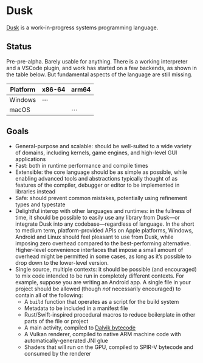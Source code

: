 # Dusk
[Dusk](https://dusklang.org/) is a work-in-progress systems programming language.

## Status
Pre-pre-alpha. Barely usable for anything. There is a working interpreter and a VSCode plugin, and work has started on a few backends, as shown in the table below. But fundamental aspects of the language are still missing.

| Platform | x86-64 | arm64 |
|----------|--------|-------|
| Windows  | ⋯      |       |
| macOS    |        | ⋯     |

## Goals
- General-purpose and scalable: should be well-suited to a wide variety of domains, including kernels, game engines, and high-level GUI applications
- Fast: both in runtime performance and compile times
- Extensible: the core language should be as simple as possible, while enabling advanced tools and abstractions typically thought of as features of the compiler, debugger or editor to be implemented in libraries instead
- Safe: should prevent common mistakes, potentially using refinement types and typestate
- Delightful interop with other languages and runtimes: in the fullness of time, it should be possible to easily use any library from Dusk—or integrate Dusk into any codebase—regardless of language. In the short to medium term, platform-provided APIs on Apple platforms, Windows, Android and Linux should feel pleasant to use from Dusk, while imposing zero overhead compared to the best-performing alternative. Higher-level convenience interfaces that impose a small amount of overhead might be permitted in some cases, as long as it’s possible to drop down to the lower-level version.
- Single source, multiple contexts: it should be possible (and encouraged) to mix code intended to be run in completely different contexts. For example, suppose you are writing an Android app. A single file in your project should be allowed (though _not_ necessarily encouraged) to contain all of the following:
  - A `build` function that operates as a script for the build system
  - Metadata to be included in a manifest file
  - Rust/Swift-inspired procedural macros to reduce boilerplate in other parts of the file or project
  - A main activity, compiled to [Dalvik bytecode](https://source.android.com/docs/core/runtime/dalvik-bytecode)
  - A Vulkan renderer, compiled to native ARM machine code with automatically-generated JNI glue
  - Shaders that will run on the GPU, compiled to SPIR-V bytecode and consumed by the renderer
